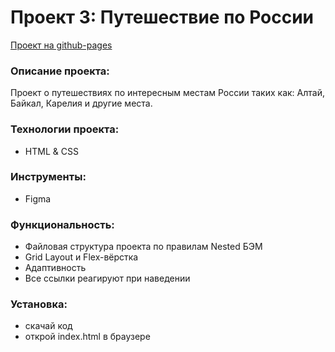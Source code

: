 # Проект 3: Путешествие по России

[Проект на github-pages](https://masharakitskaya.github.io/russian-travel/)

### Описание проекта:
Проект о путешествиях по интересным местам России таких как: Алтай, Байкал, Карелия и другие местa.

### Технологии проекта:
* HTML & CSS

### Инструменты:
* Figma

### Функциональность:
* Файловая структура проекта по правилам Nested БЭМ
* Grid Layout и Flex-вёрстка
* Адаптивность 
* Все ссылки реагируют при наведении

### Установка:
* скачай код
* открой index.html  в браузере